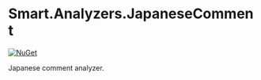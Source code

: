 # Smart.Analyzers.JapaneseComment

[![NuGet](https://img.shields.io/nuget/v/Usa.Smart.Analyzers.JapaneseComment.svg)](https://www.nuget.org/packages/Usa.Smart.Analyzers.JapaneseComment)

Japanese comment analyzer.
